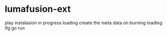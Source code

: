 # lumafusion-ext
play
instalasion 
in progress
loading
create the meta
data on burning
loading
lfg
go
run
